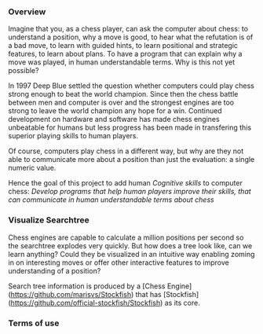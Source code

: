 ### Overview

Imagine that you, as a chess player, can ask the computer about chess: to understand a position, why a move is good, to hear what the refutation is of a bad move, to learn with guided hints, to learn positional and strategic features, to learn about plans. To have a program that can explain why a move was played, in human understandable terms. Why is this not yet possible?

In 1997 Deep Blue settled the question whether computers could play chess strong enough to beat the world champion. Since then the chess battle between men and computer is over and the strongest engines are too strong to leave the world champion any hope for a win.
Continued development on hardware and software has made chess engines unbeatable for humans but less progress has been made in transfering this superior playing skills to human players.

Of course, computers play chess in a different way, but why are they not able to communicate more about a position than just the evaluation: a single numeric value.

Hence the goal of this project to add human *Cognitive skills* to computer chess:
*Develop programs that help human players improve their skills, that can communicate in human understandable terms about chess*


### Visualize Searchtree

Chess engines are capable to calculate a million positions per second so the searchtree explodes very quickly. But how does a tree look like, can we learn anything?
Could they be visualized in an intuitive way enabling zoming in on interesting moves or offer other interactive features to improve understanding of a position? 

Search tree information is produced by a [Chess Engine] (https://github.com/marisvs/Stockfish) that has [Stockfish] (https://github.com/official-stockfish/Stockfish) as its core.


### Terms of use

